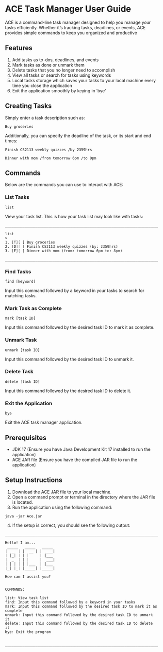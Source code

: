 # ACE Task Manager User Guide

ACE is a command-line task manager designed to help you manage your tasks efficiently. Whether it’s tracking tasks, deadlines, or events, ACE provides simple commands to keep you organized and productive


## Features

1. Add tasks as to-dos, deadlines, and events
2. Mark tasks as done or unmark them
3. Delete tasks that you no longer need to accomplish
4. View all tasks or search for tasks using keywords
5. Local tasks storage which saves your tasks to your local machine every time you close the application
6. Exit the application smoothly by keying in 'bye'


## Creating Tasks

Simply enter a task description such as:
```
Buy groceries
```

Additionally, you can specify the deadline of the task, or its start and end times:
```
Finish CS2113 weekly quizzes /by 2359hrs
```
```
Dinner with mom /from tomorrow 6pm /to 9pm
```

## Commands

Below are the commands you can use to interact with ACE:


### List Tasks
```
list
```  
View your task list. This is how your task list may look like with tasks:
```
________________________________________________________________________________

list
>
1. [T][ ] Buy groceries
2. [D][ ] Finish CS2113 weekly quizzes (by: 2359hrs)
3. [E][ ] Dinner with mom (from: tomorrow 6pm to: 8pm)

________________________________________________________________________________
```

### Find Tasks
```
find [keyword]
```  
Input this command followed by a keyword in your tasks to search for matching tasks.

### Mark Task as Complete
```
mark [task ID]
```  
Input this command followed by the desired task ID to mark it as complete.

### Unmark Task
```
unmark [task ID]
```  
Input this command followed by the desired task ID to unmark it.

### Delete Task
```
delete [task ID]
```  
Input this command followed by the desired task ID to delete it.

### Exit the Application
```
bye
```  
Exit the ACE task manager application.


## Prerequisites

- JDK 17 (Ensure you have Java Development Kit 17 installed to run the application)
- ACE JAR file (Ensure you have the compiled JAR file to run the application)


## Setup Instructions

1. Download the ACE JAR file to your local machine.
2. Open a command prompt or terminal in the directory where the JAR file is located.
3. Run the application using the following command:
```
java -jar Ace.jar
```
4. If the setup is correct, you should see the following output:

```
________________________________________________________________________________

Hello! I am...
 _____   _____   _____
|  _  | |  __ | |  ___|
| |_| | | |     | |___ 
|  _  | | |     |  ___|
| | | | | |___  | |___
|_| |_| |_____| |_____|

How can I assist you?


COMMANDS: 

list: View task list
find: Input this command followed by a keyword in your tasks
mark: Input this command followed by the desired task ID to mark it as complete
unmark: Input this command followed by the desired task ID to unmark it
delete: Input this command followed by the desired task ID to delete it
bye: Exit the program


________________________________________________________________________________
```
